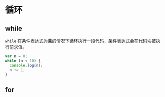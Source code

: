# 循环

## while
`while` 在条件表达式为**真**的情况下循环执行一段代码，条件表达式会在代码块被执行前求值。
```javascript
var n = 0;
while (n < 10) {
  console.log(n);
  n += 1;
}
```

## for
